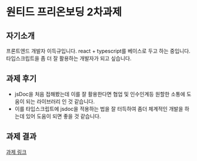 # 원티드 프리온보딩 2차과제

## 자기소개
프론트엔드 개발자 이득규입니다.
react + typescript를 베이스로 두고 하는 중입니다.
타입스크립트을 좀 더 잘 활용하는 개발자가 되고 싶습니다.

## 과제 후기
- jsDoc을 처음 접해봤는데 이를 잘 활용한다면 협업 및 인수인계등 원할한 소통에 도움이 되는 라이브러리 인 것 같습니다.
- 이를 타입스크립트에 jsdoc을 적용하는 법을 잘 터득하여 좀더 체계적인 개발을 하는데 있어 도움이 되면 좋을 것 같습니다.


## 과제 결과
[과제 링크](https://profitgyu.github.io/wanted-pre-onboarding-challenge-fe-2/)

